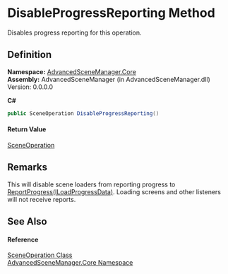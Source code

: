 # DisableProgressReporting Method


Disables progress reporting for this operation.



## Definition
**Namespace:** <a href="N_AdvancedSceneManager_Core">AdvancedSceneManager.Core</a>  
**Assembly:** AdvancedSceneManager (in AdvancedSceneManager.dll) Version: 0.0.0.0

**C#**
``` C#
public SceneOperation DisableProgressReporting()
```



#### Return Value
<a href="T_AdvancedSceneManager_Core_SceneOperation">SceneOperation</a>

## Remarks
This will disable scene loaders from reporting progress to <a href="M_AdvancedSceneManager_Utility_LoadingScreenUtility_ReportProgress">ReportProgress(ILoadProgressData)</a>. Loading screens and other listeners will not receive reports.

## See Also


#### Reference
<a href="T_AdvancedSceneManager_Core_SceneOperation">SceneOperation Class</a>  
<a href="N_AdvancedSceneManager_Core">AdvancedSceneManager.Core Namespace</a>  
